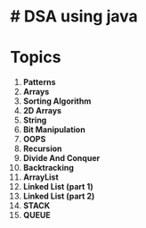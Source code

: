 # # DSA using java
# Topics
1. **Patterns**
2. **Arrays**
3. **Sorting Algorithm**
4. **2D Arrays**
5. **String**
6. **Bit Manipulation**
7. **OOPS**
8. **Recursion**
9. **Divide And Conquer**
10. **Backtracking**
11. **ArrayList**
12. **Linked List (part 1)**
13. **Linked List (part 2)**
14. **STACK**
15. **QUEUE**
